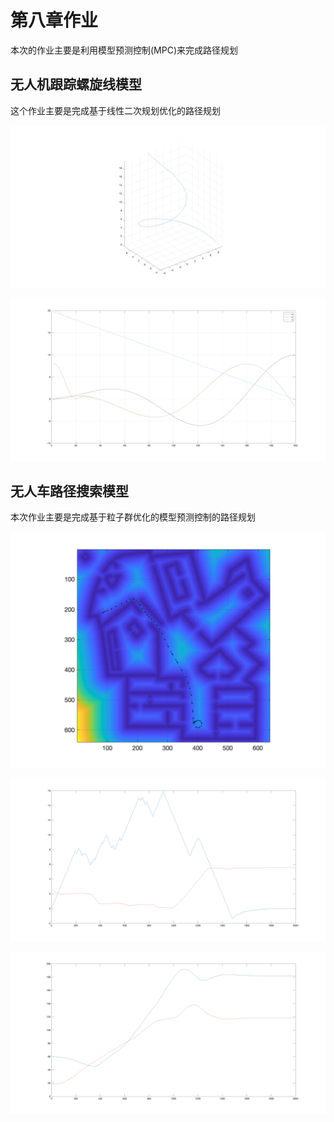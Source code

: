 <!--
 * @Author: your name
 * @Date: 2021-05-08 21:18:42
 * @LastEditTime: 2021-05-08 22:41:24
 * @LastEditors: Please set LastEditors
 * @Description: In User Settings Edit
 * @FilePath: /Motion-plan/第八章：模型预测控制在运动规划的应用/README.md
-->
# 第八章作业

本次的作业主要是利用模型预测控制(MPC)来完成路径规划

## 无人机跟踪螺旋线模型

这个作业主要是完成基于线性二次规划优化的路径规划

![](./pictures/1.png)

![](./pictures/2.png)

## 无人车路径搜索模型

本次作业主要是完成基于粒子群优化的模型预测控制的路径规划

![](pictures/3.png)

![](pictures/4.png)

![](pictures/6.png)

